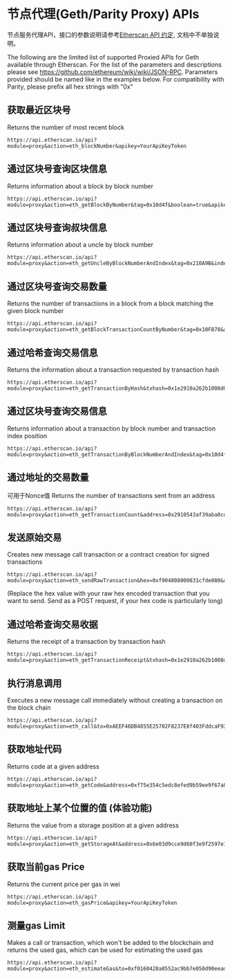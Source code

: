 # 节点代理(Geth/Parity Proxy) APIs

节点服务代理API，接口的参数说明请参考[Etherscan API 约定](Introduction.md), 文档中不单独说明。

The following are the limited list of supported Proxied APIs for Geth available through Etherscan. For the list of the parameters and descriptions please see https://github.com/ethereum/wiki/wiki/JSON-RPC. Parameters provided should be named like in the examples below. For compatibility with Parity, please prefix all hex strings with "0x"

## 获取最近区块号

Returns the number of most recent block

```
https://api.etherscan.io/api?module=proxy&action=eth_blockNumber&apikey=YourApiKeyToken
```

## 通过区块号查询区块信息

Returns information about a block by block number

```
https://api.etherscan.io/api?module=proxy&action=eth_getBlockByNumber&tag=0x10d4f&boolean=true&apikey=YourApiKeyToken
```

## 通过区块号查询叔块信息

Returns information about a uncle by block number

```
https://api.etherscan.io/api?module=proxy&action=eth_getUncleByBlockNumberAndIndex&tag=0x210A9B&index=0x0&apikey=YourApiKeyToken
```

## 通过区块号查询交易数量

Returns the number of transactions in a block from a block matching the given block number

```
https://api.etherscan.io/api?module=proxy&action=eth_getBlockTransactionCountByNumber&tag=0x10FB78&apikey=YourApiKeyToken
```

## 通过哈希查询交易信息

Returns the information about a transaction requested by transaction hash

```
https://api.etherscan.io/api?module=proxy&action=eth_getTransactionByHash&txhash=0x1e2910a262b1008d0616a0beb24c1a491d78771baa54a33e66065e03b1f46bc1&apikey=YourApiKeyToken
```

## 通过区块号查询交易信息

Returns information about a transaction by block number and transaction index position

```
https://api.etherscan.io/api?module=proxy&action=eth_getTransactionByBlockNumberAndIndex&tag=0x10d4f&index=0x0&apikey=YourApiKeyToken
```

## 通过地址的交易数量

可用于Nonce值
Returns the number of transactions sent from an address


```
https://api.etherscan.io/api?module=proxy&action=eth_getTransactionCount&address=0x2910543af39aba0cd09dbb2d50200b3e800a63d2&tag=latest&apikey=YourApiKeyToken

```

## 发送原始交易

Creates new message call transaction or a contract creation for signed transactions


```
https://api.etherscan.io/api?module=proxy&action=eth_sendRawTransaction&hex=0xf904808000831cfde080&apikey=YourApiKeyToken
```

(Replace the hex value with your raw hex encoded transaction that you want to send.
Send as a POST request, if your hex code is particularly long)

## 通过哈希查询交易收据

Returns the receipt of a transaction by transaction hash


```
https://api.etherscan.io/api?module=proxy&action=eth_getTransactionReceipt&txhash=0x1e2910a262b1008d0616a0beb24c1a491d78771baa54a33e66065e03b1f46bc1&apikey=YourApiKeyToken
```

## 执行消息调用

Executes a new message call immediately without creating a transaction on the block chain


```
https://api.etherscan.io/api?module=proxy&action=eth_call&to=0xAEEF46DB4855E25702F8237E8f403FddcaF931C0&data=0x70a08231000000000000000000000000e16359506c028e51f16be38986ec5746251e9724&tag=latest&apikey=YourApiKeyToken
```
## 获取地址代码

Returns code at a given address


```
https://api.etherscan.io/api?module=proxy&action=eth_getCode&address=0xf75e354c5edc8efed9b59ee9f67a80845ade7d0c&tag=latest&apikey=YourApiKeyToken
```
## 获取地址上某个位置的值 (体验功能)

Returns the value from a storage position at a given address


```
https://api.etherscan.io/api?module=proxy&action=eth_getStorageAt&address=0x6e03d9cce9d60f3e9f2597e13cd4c54c55330cfd&position=0x0&tag=latest&apikey=YourApiKeyToken
```
## 获取当前gas Price

Returns the current price per gas in wei


```
https://api.etherscan.io/api?module=proxy&action=eth_gasPrice&apikey=YourApiKeyToken
```
## 测量gas Limit

Makes a call or transaction, which won't be added to the blockchain and returns the used gas, which can be used for estimating the used gas


```
https://api.etherscan.io/api?module=proxy&action=eth_estimateGas&to=0xf0160428a8552ac9bb7e050d90eeade4ddd52843&value=0xff22&gasPrice=0x051da038cc&gas=0xffffff&apikey=YourApiKeyToken
```
